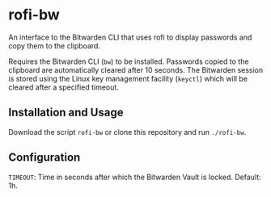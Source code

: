 # rofi-bw

An interface to the Bitwarden CLI that uses rofi to display passwords and copy
them to the clipboard.

Requires the Bitwarden CLI (`bw`) to be installed. Passwords copied to the
clipboard are automatically cleared after 10 seconds. The Bitwarden session is
stored using the Linux key management facility (`keyctl`) which will be cleared
after a specified timeout.

## Installation and Usage

Download the script `rofi-bw` or clone this repository and run `./rofi-bw`.

## Configuration

`TIMEOUT`: Time in seconds after which the Bitwarden Vault is locked. Default: 1h.
